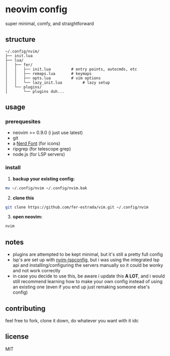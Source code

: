 # neovim config

super minimal, comfy, and straightforward

## structure

```
~/.config/nvim/
├── init.lua
├── lua/
│   ├── fer/
│   │   ├── init.lua         # entry points, autocmds, etc
│   │   ├── remaps.lua       # keymaps
│   │   ├── opts.lua         # vim options
│   │   └── lazy_init.lua         # lazy setup
│   └── plugins/
│       └── plugins duh...
```

## usage
 ### prerequesites
 - neovim >= 0.9.0 (i just use latest)
 - git
 - a [Nerd Font](https://www.nerdfonts.com/) (for icons)
 - ripgrep (for telescope grep)
 - node.js (for LSP servers)

### install

 1. **backup your existing config:**
   ```bash
   mv ~/.config/nvim ~/.config/nvim.bak
   ```

 2. **clone this**
   ```bash
   git clone https://github.com/fer-estrada/vim.git ~/.config/nvim
   ```

 3. **open neovim:**
   ```bash
   nvim
   ```

## notes

   * plugins are attempted to be kept minimal, but it's still a pretty full config
   * lsp's are set up with [nvim-lspconfig](https://github.com/neovim/nvim-lspconfig), but i was using the integrated lsp api and installing/configuring the servers manually
   so it could be wonky and not work correctly
   * in case you decide to use this, be aware i update this **A LOT**, and i would still recommend learning how to make your own config instead of using an existing one 
   (even if you end up just remaking someone else's config)

## contributing

feel free to fork, clone it down, do whatever you want with it idc

## license

MIT
